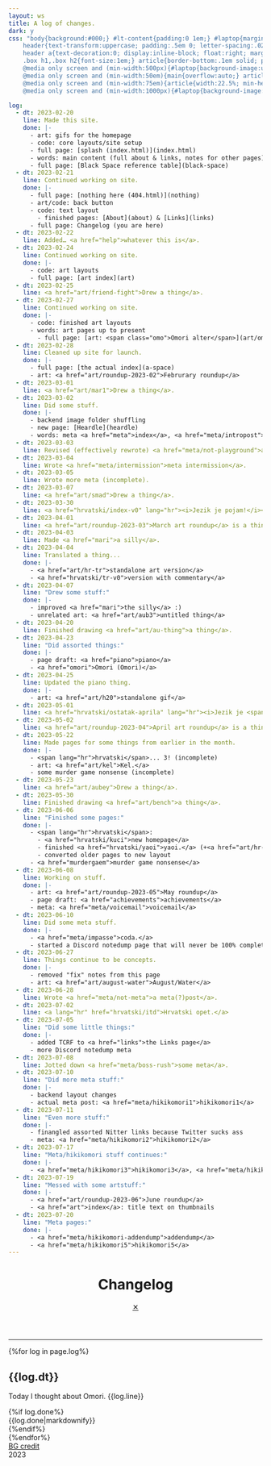 ```yaml
---
layout: ws
title: A log of changes.
dark: y
css: "body{background:#000;} #lt-content{padding:0 1em;} #laptop{margin:1em auto; border:.5em #000 solid; box-shadow:0 0 0 .15em #808080; background:url(assets/img/bg-wall-500.png) no-repeat fixed center; background-size:cover;} hr{border:0; height:.1em; background:#fff; margin:0 -1em;} .box{margin:1em;} #bar{background:#bfbfbf; border-top:.1em #efefef solid; font-family:monospace; text-transform:uppercase;} .lt-box{display:inline-block; margin:.25em; padding:.25em .5em; border:.1em #808080 solid;} #bar a{text-decoration:none; font-weight:bold;} #bar a:focus,#bar a:hover,#bar a:active{color:initial; background:#808080; border-color:#404040;} .lt-box:last-child{float:right; cursor:default; border-color:#dfdfdf;}
	header{text-transform:uppercase; padding:.5em 0; letter-spacing:.025em;}
	header a{text-decoration:0; display:inline-block; float:right; margin-top:-1.5em; margin-right:-.75em; padding:0 .35em; border:.1em #fff solid;} header a:hover,header a:focus,header a:active{color:red; border-color:inherit; background:#fff;}
	.box h1,.box h2{font-size:1em;} article{border-bottom:.1em solid; padding:.5em 0;} article:last-of-type{border:0;} .box h2{color:inherit;} p span{display:inline-block;} .done{font-size:.85em; margin-top:-1em;} .box li>ul{margin-bottom:0;}
	@media only screen and (min-width:500px){#laptop{background-image:url(assets/img/bg-wall-1000.png);}}
	@media only screen and (min-width:50em){main{overflow:auto;} article{width:47.5%; float:left; margin-right:2.5%;} @supports (display:flex){main{display:flex; flex-wrap:wrap;} article{margin:0;}  article:nth-child(odd){margin-right:2.5%;} article:nth-child(even){margin-left:2.5%;}}}
	@media only screen and (min-width:75em){article{width:22.5%; min-height:20em;} /*https://stackoverflow.com/questions/4844456/is-it-possible-to-select-the-last-n-items-with-nth-child*/ article:nth-last-child(-n+4){border-bottom:0;} @supports (display:flex){article{min-height:auto; width:23.5%;} article:nth-child(odd){margin-right:0;} article:nth-child(even){margin-left:0;} article{margin-right:1.5% !important;}}
	@media only screen and (min-width:1000px){#laptop{background-image:url(assets/img/bg-wall-2000.png); max-width:1500px;}"

log:
  - dt: 2023-02-20
    line: Made this site.
    done: |-
      - art: gifs for the homepage
      - code: core layouts/site setup
      - full page: [splash (index.html)](index.html)
      - words: main content (full about & links, notes for other pages)
      - full page: [Black Space reference table](black-space)
  - dt: 2023-02-21
    line: Continued working on site.
    done: |-
      - full page: [nothing here (404.html)](nothing)
      - art/code: back button
      - code: text layout
        - finished pages: [About](about) & [Links](links)
      - full page: Changelog (you are here)
  - dt: 2023-02-22
    line: Added… <a href="help">whatever this is</a>.
  - dt: 2023-02-24
    line: Continued working on site.
    done: |-
      - code: art layouts
      - full page: [art index](art)
  - dt: 2023-02-25
    line: <a href="art/friend-fight">Drew a thing</a>.
  - dt: 2023-02-27
    line: Continued working on site.
    done: |-
      - code: finished art layouts
      - words: art pages up to present
        - full page: [art: <span class="omo">Omori alter</span>](art/omori-alter)
  - dt: 2023-02-28
    line: Cleaned up site for launch.
    done: |-
      - full page: [the actual index](a-space)
      - art: <a href="art/roundup-2023-02">Februrary roundup</a>
  - dt: 2023-03-01
    line: <a href="art/mar1">Drew a thing</a>.
  - dt: 2023-03-02
    line: Did some stuff.
    done: |-
      - backend image folder shuffling
      - new page: [Heardle](heardle)
      - words: meta <a href="meta">index</a>, <a href="meta/intropost">intropost</a>, <a href="meta/playground">playground</a>, <a href="meta/not-playground">not-playground</a>
  - dt: 2023-03-03
    line: Revised (effectively rewrote) <a href="meta/not-playground">a post from yesterday</a>.
  - dt: 2023-03-04
    line: Wrote <a href="meta/intermission">meta intermission</a>.
  - dt: 2023-03-05
    line: Wrote more meta (incomplete).
  - dt: 2023-03-07
    line: <a href="art/smad">Drew a thing</a>.
  - dt: 2023-03-30
    line: <a href="hrvatski/index-v0" lang="hr"><i>Jezik je pojam!</i></a>
  - dt: 2023-04-01
    line: <a href="art/roundup-2023-03">March art roundup</a> is a thing.
  - dt: 2023-04-03
    line: Made <a href="mari">a silly</a>.
  - dt: 2023-04-04
    line: Translated a thing...
    done: |-
      - <a href="art/hr-tr">standalone art version</a>
      - <a href="hrvatski/tr-v0">version with commentary</a>
  - dt: 2023-04-07
    line: "Drew some stuff:"
    done: |-
      - improved <a href="mari">the silly</a> :)
      - unrelated art: <a href="art/aub3">untitled thing</a>
  - dt: 2023-04-20
    line: Finished drawing <a href="art/au-thing">a thing</a>.
  - dt: 2023-04-23
    line: "Did assorted things:"
    done: |-
      - page draft: <a href="piano">piano</a>
      - <a href="omori">Omori (Omori)</a>
  - dt: 2023-04-25
    line: Updated the piano thing.
    done: |-
      - art: <a href="art/h20">standalone gif</a>
  - dt: 2023-05-01
    line: <a href="hrvatski/ostatak-aprila" lang="hr"><i>Jezik je <span lang="en">(still)</span> pojam!</i></a>
  - dt: 2023-05-02
    line: <a href="art/roundup-2023-04">April art roundup</a> is a thing.
  - dt: 2023-05-22
    line: Made pages for some things from earlier in the month.
    done: |-
      - <span lang="hr">hrvatski</span>... 3! (incomplete)
      - art: <a href="art/kel">Kel.</a>
      - some murder game nonsense (incomplete)
  - dt: 2023-05-23
    line: <a href="art/aubey">Drew a thing</a>.
  - dt: 2023-05-30
    line: Finished drawing <a href="art/bench">a thing</a>.
  - dt: 2023-06-06
    line: "Finished some pages:"
    done: |-
      - <span lang="hr">hrvatski</span>:
        - <a href="hrvatski/kuci">new homepage</a>
        - finished <a href="hrvatski/yaoi">yaoi.</a> (+<a href="art/hr-yaoi">standalone art version</a>)
        - converted older pages to new layout
      - <a href="murdergaem">murder game nonsense</a>
  - dt: 2023-06-08
    line: Working on stuff.
    done: |-
      - art: <a href="art/roundup-2023-05">May roundup</a>
      - page draft: <a href="achievements">achievements</a>
      - meta: <a href="meta/voicemail">voicemail</a>
  - dt: 2023-06-10
    line: Did some meta stuff.
    done: |-
      - <a href="meta/impasse">coda.</a>
      - started a Discord notedump page that will never be 100% complete
  - dt: 2023-06-27
    line: Things continue to be concepts.
    done: |-
      - removed "fix" notes from this page
      - art: <a href="art/august-water">August/Water</a>
  - dt: 2023-06-28
    line: Wrote <a href="meta/not-meta">a meta(?)post</a>.
  - dt: 2023-07-02
    line: <a lang="hr" href="hrvatski/itd">Hrvatski opet.</a>
  - dt: 2023-07-05
    line: "Did some little things:"
    done: |-
      - added TCRF to <a href="links">the Links page</a>
      - more Discord notedump meta
  - dt: 2023-07-08
    line: Jotted down <a href="meta/boss-rush">some meta</a>.
  - dt: 2023-07-10
    line: "Did more meta stuff:"
    done: |-
      - backend layout changes
      - actual meta post: <a href="meta/hikikomori1">hikikomori1</a>
  - dt: 2023-07-11
    line: "Even more stuff:"
    done: |-
      - finangled assorted Nitter links because Twitter sucks ass
      - meta: <a href="meta/hikikomori2">hikikomori2</a>
  - dt: 2023-07-17
    line: "Meta/hikikomori stuff continues:"
    done: |-
      - <a href="meta/hikikomori3">hikikomori3</a>, <a href="meta/hikikomori4">hikikomori4</a>
  - dt: 2023-07-19
    line: "Messed with some artstuff:"
    done: |-
      - <a href="art/roundup-2023-06">June roundup</a>
      - <a href="art">index</a>: title text on thumbnails
  - dt: 2023-07-20
    line: "Meta pages:"
    done: |-
      - <a href="meta/hikikomori-addendump">addendump</a>
      - <a href="meta/hikikomori5">hikikomori5</a>
---
```

<div id="lt-content"><div id="laptop">
	<div class="box">
		<header><h1>Changelog</h1><a href="a-space">✕</a></header>
		<hr>
		<main>{%for log in page.log%}<article><h2>{{log.dt}}</h2><p><span>Today I thought about <span class="omo">Omori</span>.</span> <span>{{log.line}}</span></p>{%if log.done%}<div class="done">{{log.done|markdownify}}</div>{%endif%}</article>{%endfor%}</main>
	</div><div id="bar">
		<a href="https://unsplash.com/photos/4Zaq5xY5M_c" class="lt-box">BG credit</a>
		<div class="lt-box">2023</div>
</div><!--/#bar--></div></div>